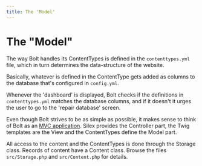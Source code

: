 ```yaml
---
title: The 'Model'
---
```

The "Model"
===========

The way Bolt handles its ContentTypes is defined in the `contenttypes.yml` file,
which in turn determines the data-structure of the website.

Basically, whatever is defined in the ContentType gets added as columns to the
database that's configured in `config.yml`.

Whenever the 'dashboard' is displayed, Bolt checks if the definitions in
`contenttypes.yml` matches the database columns, and if it doesn't it urges
the user to go to the 'repair database' screen.

Even though Bolt strives to be as simple as possible, it makes sense to think of
Bolt as an [MVC application][mvc]. Silex provides the Controller part, the Twig
templates are the View and the ContentTypes define the Model part.

All access to the content and the ContentTypes is done through the Storage class.
Records of content have a Content class. Browse the files `src/Storage.php`
and `src/Content.php` for details.

[mvc]: https://en.wikipedia.org/wiki/Model-view-controller
